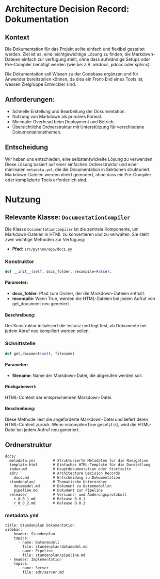 # Architecture Decision Record: Dokumentation

## Kontext
Die Dokumentation für das Projekt sollte einfach und flexibel gestaltet werden. Ziel ist es, eine leichtgewichtige Lösung zu finden, die Markdown-Dateien einfach zur verfügung stellt, ohne dass aufwändige Setups oder Pre-Compiler benötigt werden (wie bei z.B. mkdocs, pdocs oder sphinx). 

Die Dokumentation soll Wissen zu der Codebase ergänzen und für Anwender bereitstellen können, da dies ein Front-End eines Tools ist, wessen Zielgruppe Entwickler sind.

## Anforderungen:
- Schnelle Erstellung und Bearbeitung der Dokumentation.
- Nutzung von Markdown als primäres Format.
- Minimaler Overhead beim Deployment und Betrieb.
- Übersichtliche Ordnerstruktur mit Unterstützung für verschiedene Dokumentationsthemen.

## Entscheidung
Wir haben uns entschieden, eine selbstentwickelte Lösung zu verwenden. Diese Lösung basiert auf einer einfachen Ordnerstruktur und einer minimalen `metadata.yml`, die die Dokumentation in Sektionen strukturiert. Markdown-Dateien werden direkt gerendert, ohne dass ein Pre-Compiler oder komplizierte Tools erforderlich sind.

# Nutzung

## Relevante Klasse: `DocumentationCompiler`
Die Klasse `DocumentationCompiler` ist die zentrale Komponente, um Markdown-Dateien in HTML zu konvertieren und zu verwalten. Sie stellt zwei wichtige Methoden zur Verfügung:

- **Pfad:** `src/python/app/docs.py`

### Konstruktor

```python
def __init__(self, docs_folder, recompile=False):
```

#### Parameter: 
- **docs_folder**: Pfad zum Ordner, der die Markdown-Dateien enthält. 
- **recompile**: Wenn True, werden die HTML-Dateien bei jedem Aufruf von get_document neu generiert.

#### Beschreibung:
Der Konstruktor initialisiert die Instanz und legt fest, ob Dokumente bei jedem Abruf neu kompiliert werden sollen.

### Schnittstelle

```python
def get_document(self, filename)
```

#### Parameter:
- **filename**: Name der Markdown-Datei, die abgerufen werden soll.

#### Rückgabewert:
HTML-Content der entsprechenden Markdown-Datei.

#### Beschreibung:
Diese Methode liest die angeforderte Markdown-Datei und liefert deren HTML-Content zurück. Wenn recompile=True gesetzt ist, wird die HTML-Datei bei jedem Aufruf neu generiert.

## Ordnerstruktur
```plaintext
docs/
  metadata.yml        # Strukturierte Metadaten für die Navigation
  template.html       # Einfaches HTML-Template für die Darstellung
  index.md            # Hauptdokumentation oder Startseite
  adr/                # Architecture Decision Records
    docs.md           # Entscheidung zu Dokumentation
  stundenplan/        # Thematische Unterordner
    datamodel.md      # Dokument zu Datenmodellen
    pipeline.md       # Dokument zur Pipeline
  release/            # Versions- und Änderungsprotokoll
    r_0_0_1.md        # Release 0.0.1
    r_0_0_2.md        # Release 0.0.2
```

### metadata.yml
```
title: Stundenplan Dokumentation
sidebar:
  - header: Stundenplan
    topics:
      - name: Datenmodell
        file: stundenplan/datamodel.md
      - name: Pipeline
        file: stundenplan/pipeline.md
  - header: Implementation
    topics:
      - name: Server
        file: adr/server.md
```